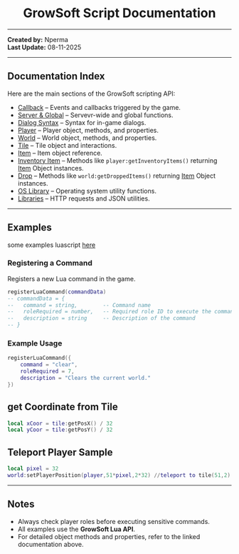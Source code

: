 
# <h1 align="center">GrowSoft Script Documentation</h1>

---

**Created by:** Nperma  
**Last Update:** 08-11-2025

---

## Documentation Index

Here are the main sections of the GrowSoft scripting API:

- [Callback](docs/callback.md) – Events and callbacks triggered by the game.  
- [Server & Global](docs/server-and-global.md) – Servevr-wide and global functions.  
- [Dialog Syntax](docs/dialog-syntax.md) – Syntax for in-game dialogs.  
- [Player](docs/player.md) – Player object, methods, and properties.  
- [World](docs/world.md) – World object, methods, and properties.  
- [Tile](docs/tile.md) – Tile object and interactions.  
- [Item](docs/item.md) – Item object reference.  
- [Inventory Item](docs/inventory-item.md) – Methods like `player:getInventoryItems()` returning [Item](docs/item.md) Object instances.  
- [Drop](docs/drop.md) – Methods like `world:getDroppedItems()` returning [Item](docs/item.md) Object instances.  
- [OS Library](docs/os-lib.md) – Operating system utility functions.  
- [Libraries](docs/http-and-json.md) – HTTP requests and JSON utilities.

---

## Examples
some examples luascript [here](./scripts)

### Registering a Command

Registers a new Lua command in the game.

```lua
registerLuaCommand(commandData)
-- commandData = {
--   command = string,        -- Command name
--   roleRequired = number,   -- Required role ID to execute the command
--   description = string     -- Description of the command
-- }
````

### Example Usage

```lua
registerLuaCommand({
    command = "clear",
    roleRequired = 7,
    description = "Clears the current world."
})
```

## get Coordinate from Tile

```lua
local xCoor = tile:getPosX() / 32
local yCoor = tile:getPosY() / 32
```

## Teleport Player Sample

```lua
local pixel = 32
world:setPlayerPosition(player,51*pixel,2*32) //teleport to tile(51,2)
```

---

## Notes

* Always check player roles before executing sensitive commands.
* All examples use the **GrowSoft Lua API**.
* For detailed object methods and properties, refer to the linked documentation above.
